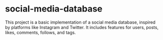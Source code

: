# social-media-database
This project is a basic implementation of a social media database, inspired by platforms like Instagram and Twitter. It includes features for users, posts, likes, comments, follows, and tags.
